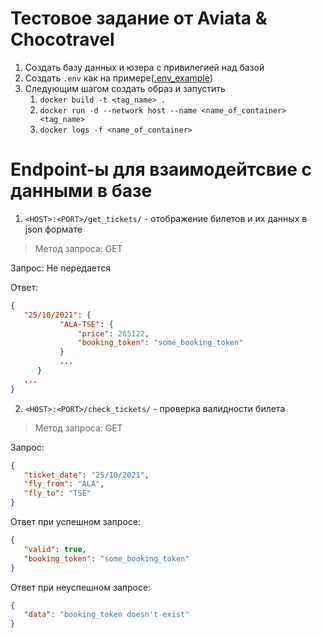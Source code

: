 # Тестовое задание от Aviata & Chocotravel

1. Создать базу данных и юзера с привилегией над базой
2. Создать `.env` как на примере([.env_example](https://github.com/moldabek/SkyPickerWeb/blob/main/.env_example))
3. Следующим шагом создать образ и запустить
   1. `docker build -t <tag_name> .`
   2. `docker run -d --network host --name <name_of_container> <tag_name>`
   3. `docker logs -f <name_of_container>`
# Endpoint-ы для взаимодейтсвие с данными в базе
1. `<HOST>:<PORT>/get_tickets/` - отображение билетов и их данных в json формате
>Метод запроса: GET

Запрос: Не передается

Ответ:
```json
{
   "25/10/2021": {
           "ALA-TSE": {
               "price": 265122,
               "booking_token": "some_booking_token"
           }
           ...
      }
   ...
}
```

2. `<HOST>:<PORT>/check_tickets/` - проверка валидности билета
>Метод запроса: GET

Запрос:
```json
{
   "ticket_date": "25/10/2021",
   "fly_from": "ALA",
   "fly_to": "TSE"
}
```
Ответ при успешном запросе:
```json
{
   "valid": true,
   "booking_token": "some_booking_token"
}
```
Ответ при неуспешном запросе:
```json
{
   "data": "booking_token doesn't exist"
}
```
